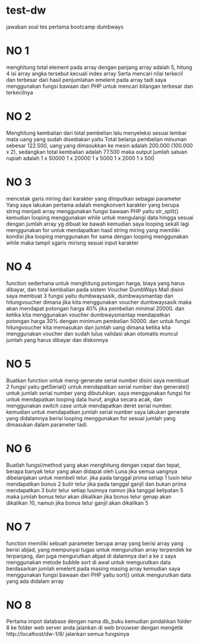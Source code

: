 # test-dw
jawaban soal tes pertama bootcamp dumbways

# NO 1
menghitung total element pada array dengan panjang array adalah 5, hitung 4 isi array angka tersebut kecuali index array Serta mencari nilai terkecil dan terbesar dari hasil penjumlahan emelent pada array tadi
saya menggunakan fungsi bawaan dari PHP untuk mencari bilangan terbesar dan terkecilnya

# NO 2
Menghitung kembalian dari total pembelian lalu menyeleksi sesuai lembar mata uang yang sudah disediakan yaitu Total belanja pembelian minuman sebesar 122.500, uang yang dimasukkan ke mesin adalah 200.000 (100.000 x 2), sedangkan total kembalian adalah 77.500 maka output jumlah satuan rupiah adalah
1 x 50000
1 x 20000
1 x 5000
1 x 2000
1 x 500

# NO 3
mencetak garis miring dari karakter yang diinputkan sebagai parameter
Yang saya lakukan pertama adalah mengkonvert karakter yang berupa string menjadi array menggunakan fungsi bawaan PHP yaitu str_split() kemudian looping menggunakan while untuk mengulangi data hingga sesuai dengan jumlah array yg dibuat ke bawah
kemudian saya looping sekali lagi menggunakan for untuk mendapatkan hasil string miring yang memiliki kondisi jika looping menggunakan for sama dengan looping menggunakan while maka tampil sgaris mirisng sesuai input karakter

# NO 4
function sederhana untuk menghitung potongan harga, biaya yang harus dibayar, dan total kembalian pada sistem Voucher DumbWays Mall
disini saya membuat 3 fungsi yaitu dumbwaysasik, dumbwaysmantap dan hitungvoucher dimana jika kita menggunakan voucher dumbwaysasik maka akan mendapat potongan harga 40% jika pembelian minimal 20000. dan ketika kita menggunakan voucher dumbwaysmantap mendapatkan potongan harga 30% dengan minimum pembelian 50000. dan untuk fungsi hitungvoucher kita memasukan dan jumlah uang dimana ketika kita menggunakan voucher dan sudah lulus validasi akan otomatis muncul jumlah yang harus dibayar dan diskonnya

# NO 5
Buatkan function untuk meng-generate serial number
disini saya membuat 2 fungsi yaitu getSerial() untuk mendapatkan serial number dan generate() untuk jumlah serial number yang dibutuhkan. 
saya menggunakan fungsi for untuk mendapatkan looping data huruf, angka secara acak, dan menggunakan switch case untuk mendapatkan deret serial number. kemudian untuk mendapatkan jumlah serial number saya lakukan generate yang didalamnya berisi looping menggunakan for sesuai jumlah yang dimasukan dalam parameter tadi.

# NO 6
Buatlah fungsi/method yang akan menghitung dengan cepat dan tepat, berapa banyak telur yang akan didapat oleh Luna jika semua uangnya dibelanjakan untuk membeli telur. 
jika pada tanggal prima setiap 1 lusin telur mendapatkan bonus 2 butir telur
jika pada tanggal ganjil dan bukan prima mendapatkan 3 butir telur setiap lusinnya
namun jika tanggal kelipatan 5 maka jumlah bonus telur akan dikalikan
jika bonus telur genap akan dikalikan 10, namun jika bonus telur ganjil akan dikalikan 5

# NO 7
function memiliki sebuah parameter berupa array yang berisi array yang berisi abjad, yang mempunyai tugas untuk mengurutkan array terpendek ke terpanjang, dan juga mengurutkan abjad di dalamnya dari a ke z
saya menggunakan metode bubble sort di awal untuk mengurutkan data berdasarkan jumlah emelent pada masing masing array
kemudian saya menggunakan fungsi bawaan dari PHP yaitu sort() untuk mengurutkan data yang ada didalam array

# NO 8
Pertama impot database dengan nama db_buku
kemudian pindahkan folder 8 ke folder web server anda
jalankan di web brouwser dengan mengetik http://localhost/dw-1/8/
jalankan semua fungsinya




